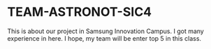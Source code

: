 # TEAM-ASTRONOT-SIC4


This is about our project in Samsung Innovation Campus.
I got many experience in here.
I hope, my team will be enter top 5 in this class.
